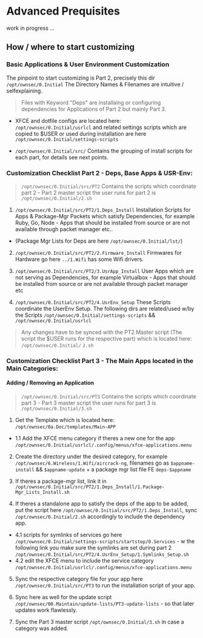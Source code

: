 # Advanced Prequisites
work in progress ...
## How / where to start customizing

### Basic Applications & User Environment Customization

The pinpoint to start customizing is Part 2, precisely this dir `/opt/ownsec/0.Initial`
The Directory Names & Filenames are intuitive / selfexplaining.

> Files with Keyword "Deps" are installaing or configuring dependencies for Applications of Part 2 but mainly Part 3. 

- XFCE and dotfile configs are located here: `/opt/ownsec/0.Initial/usrlcl` and related settings scripts which are copied to $USER or used during installation are here `/opt/ownsec/0.Initial/settings-scripts`

- `/opt/ownsec/0.Initial/src/` Contains the grouping of install scripts for each part, for details see next points.


### Customization Checklist Part 2 - Deps, Base Apps & USR-Env:

> `/opt/ownsec/0.Initial/src/PT2` Contains the scripts which coordinate part 2 - Part 2 master script the user runs for part 2 is `/opt/ownsec/0.Initial/2.sh`

1. `/opt/ownsec/0.Initial/src/PT2/1.Deps_Install` Installation Scripts for Apps & Package-Mgr Packets which satisfy Dependencies, for example Ruby, Go, Node - Apps that should be installed from source or are not available through packet manager etc..
- (Package Mgr Lists for Deps are here `/opt/ownsec/0.Initial/lst/`)

2. `/opt/ownsec/0.Initial/src/PT2/2.Firmware_Install` Firmwares for Hardware go here `../1.Wifi` has some Wifi drivers.

3. `/opt/ownsec/0.Initial/src/PT2/3.UsrApp_Install` User Apps which are not serving as Dependencies, for example Virtualbox - Apps that should be installed from source or are not available through packet manager etc

4. `/opt/ownsec/0.Initial/src/PT2/4.UsrEnv_Setup` These Scripts coordinate the UserEnv Setup. The following dirs are related/used w/by the Scripts `/opt/ownsec/0.Initial/settings-scripts` && `/opt/ownsec/0.Initial/usrlcl`

> Any changes have to be synced with the PT2 Master script (The script the $USER runs for the respective part) which is located here: `/opt/ownsec/0.Initial/` `2.sh`


### Customization Checklist Part 3 - The Main Apps located in the Main Categories:
#### Adding / Removing an Application

> `/opt/ownsec/0.Initial/src/PT3` Contains the scripts which coordinate part 3 - Part 3 master script the user runs for part 3 is `/opt/ownsec/0.Initial/3.sh`

1. Get the Template which is located here: `/opt/ownsec/0a.Doc/templates/Main-APP`
- 1.1 Add the XFCE menu category if theres a new one for the app `/opt/ownsec/0.Initial/usrlcl/.config/menus/xfce-applications.menu`

2. Create the directory under the desired category, for example `/opt/ownsec/6.Wireless/1.Wifi/aircrack-ng`, filenames go as `$appname-install` && `$appname-update` + a package mgr list file FE `deps-$appname`

3. If theres a package-mgr list, link it in `/opt/ownsec/0.Initial/src/PT2/1.Deps_Install/1.Package-Mgr_Lists_Install.sh`

4. If theres a standalone app to satisfy the deps of the app to be added, put the script here `/opt/ownsec/0.Initial/src/PT2/1.Deps_Install`, sync `/opt/ownsec/0.Initial/2.sh` accordingly to include the dependency app.
- 4.1 scripts for symlinks of services go here `/opt/ownsec/0.Initial/settings-scripts/startstop/0.Services` - w the following link you make sure the symlinks are set during part 2 `/opt/ownsec/0.Initial/src/PT2/4.UsrEnv_Setup/1.Symlinks_Setup.sh` 
- 4.2 edit the XFCE menu to include the service category `/opt/ownsec/0.Initial/usrlcl/.config/menus/xfce-applications.menu`

5. Sync the respective category file for your app here `/opt/ownsec/0.Initial/src/PT3` to run the installation script of your app.

6. Sync here as well for the update script `/opt/ownsec/00.Maintain/update-lists/PT3-update-lists` - so that later updates work flawlessly.

7. Sync the Part 3 master script `/opt/ownsec/0.Initial/3.sh` in case a category was added.
